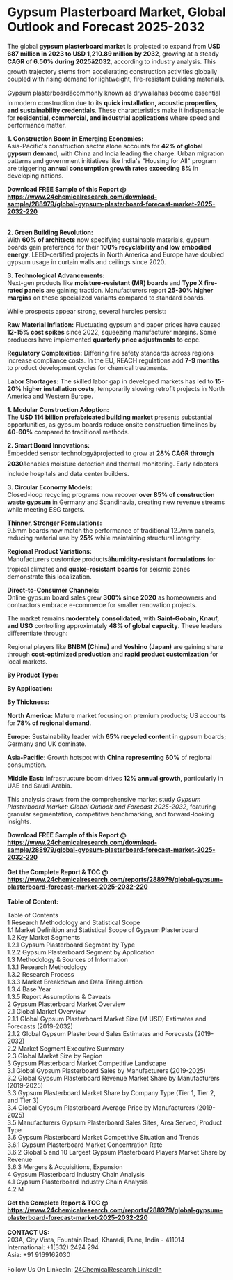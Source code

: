 <h1>Gypsum Plasterboard Market, Global Outlook and Forecast 2025-2032</h1><p>The global <strong>gypsum plasterboard market</strong> is projected to expand from <strong>USD 687 million in 2023 to USD 1,210.89 million by 2032</strong>, growing at a steady <strong>CAGR of 6.50% during 2025â2032</strong>, according to industry analysis. This growth trajectory stems from accelerating construction activities globally coupled with rising demand for lightweight, fire-resistant building materials.</p><p>Gypsum plasterboardâcommonly known as drywallâhas become essential in modern construction due to its <strong>quick installation, acoustic properties, and sustainability credentials</strong>. These characteristics make it indispensable for <strong>residential, commercial, and industrial applications</strong> where speed and performance matter.</p><p><strong>1. Construction Boom in Emerging Economies:</strong><br>
Asia-Pacific's construction sector alone accounts for <strong>42% of global gypsum demand</strong>, with China and India leading the charge. Urban migration patterns and government initiatives like India's "Housing for All" program are triggering <strong>annual consumption growth rates exceeding 8%</strong> in developing nations.</p><div><b>Download FREE Sample of this Report @ 
            <a href="https://www.24chemicalresearch.com/download-sample/288979/global-gypsum-plasterboard-forecast-market-2025-2032-220">
            https://www.24chemicalresearch.com/download-sample/288979/global-gypsum-plasterboard-forecast-market-2025-2032-220</a></b></div><br><p><strong>2. Green Building Revolution:</strong><br>
With <strong>60% of architects</strong> now specifying sustainable materials, gypsum boards gain preference for their <strong>100% recyclability and low embodied energy</strong>. LEED-certified projects in North America and Europe have doubled gypsum usage in curtain walls and ceilings since 2020.</p><p><strong>3. Technological Advancements:</strong><br>
Next-gen products like <strong>moisture-resistant (MR) boards</strong> and <strong>Type X fire-rated panels</strong> are gaining traction. Manufacturers report <strong>25-30% higher margins</strong> on these specialized variants compared to standard boards.</p><p>While prospects appear strong, several hurdles persist:</p><p><strong>Raw Material Inflation:</strong> Fluctuating gypsum and paper prices have caused <strong>12-15% cost spikes</strong> since 2022, squeezing manufacturer margins. Some producers have implemented <strong>quarterly price adjustments</strong> to cope.</p><p><strong>Regulatory Complexities:</strong> Differing fire safety standards across regions increase compliance costs. In the EU, REACH regulations add <strong>7-9 months</strong> to product development cycles for chemical treatments.</p><p><strong>Labor Shortages:</strong> The skilled labor gap in developed markets has led to <strong>15-20% higher installation costs</strong>, temporarily slowing retrofit projects in North America and Western Europe.</p><p><strong>1. Modular Construction Adoption:</strong><br>
The <strong>USD 114 billion prefabricated building market</strong> presents substantial opportunities, as gypsum boards reduce onsite construction timelines by <strong>40-60%</strong> compared to traditional methods.</p><p><strong>2. Smart Board Innovations:</strong><br>
Embedded sensor technologyâprojected to grow at <strong>28% CAGR through 2030</strong>âenables moisture detection and thermal monitoring. Early adopters include hospitals and data center builders.</p><p><strong>3. Circular Economy Models:</strong><br>
Closed-loop recycling programs now recover <strong>over 85% of construction waste gypsum</strong> in Germany and Scandinavia, creating new revenue streams while meeting ESG targets.</p><p><strong>Thinner, Stronger Formulations:</strong><br>
	9.5mm boards now match the performance of traditional 12.7mm panels, reducing material use by <strong>25%</strong> while maintaining structural integrity.</p><p><strong>Regional Product Variations:</strong><br>
	Manufacturers customize productsâ<strong>humidity-resistant formulations</strong> for tropical climates and <strong>quake-resistant boards</strong> for seismic zones demonstrate this localization.</p><p><strong>Direct-to-Consumer Channels:</strong><br>
	Online gypsum board sales grew <strong>300% since 2020</strong> as homeowners and contractors embrace e-commerce for smaller renovation projects.</p><p>The market remains <strong>moderately consolidated</strong>, with <strong>Saint-Gobain, Knauf, and USG</strong> controlling approximately <strong>48% of global capacity</strong>. These leaders differentiate through:</p><p>Regional players like <strong>BNBM (China)</strong> and <strong>Yoshino (Japan)</strong> are gaining share through <strong>cost-optimized production</strong> and <strong>rapid product customization</strong> for local markets.</p><p><strong>By Product Type:</strong></p><p><strong>By Application:</strong></p><p><strong>By Thickness:</strong></p><p><strong>North America:</strong> Mature market focusing on premium products; US accounts for <strong>78% of regional demand</strong>.</p><p><strong>Europe:</strong> Sustainability leader with <strong>65% recycled content</strong> in gypsum boards; Germany and UK dominate.</p><p><strong>Asia-Pacific:</strong> Growth hotspot with <strong>China representing 60%</strong> of regional consumption.</p><p><strong>Middle East:</strong> Infrastructure boom drives <strong>12% annual growth</strong>, particularly in UAE and Saudi Arabia.</p><p>This analysis draws from the comprehensive market study <em>Gypsum Plasterboard Market: Global Outlook and Forecast 2025-2032</em>, featuring granular segmentation, competitive benchmarking, and forward-looking insights.</p><div><b>Download FREE Sample of this Report @ 
            <a href="https://www.24chemicalresearch.com/download-sample/288979/global-gypsum-plasterboard-forecast-market-2025-2032-220">
            https://www.24chemicalresearch.com/download-sample/288979/global-gypsum-plasterboard-forecast-market-2025-2032-220</a></b></div><br><div><b>Get the Complete Report & TOC @ 
            <a href="https://www.24chemicalresearch.com/reports/288979/global-gypsum-plasterboard-forecast-market-2025-2032-220">
            https://www.24chemicalresearch.com/reports/288979/global-gypsum-plasterboard-forecast-market-2025-2032-220</a></b></div><br>
            <b>Table of Content:</b><p>Table of Contents<br />
1 Research Methodology and Statistical Scope<br />
1.1 Market Definition and Statistical Scope of Gypsum Plasterboard<br />
1.2 Key Market Segments<br />
1.2.1 Gypsum Plasterboard Segment by Type<br />
1.2.2 Gypsum Plasterboard Segment by Application<br />
1.3 Methodology & Sources of Information<br />
1.3.1 Research Methodology<br />
1.3.2 Research Process<br />
1.3.3 Market Breakdown and Data Triangulation<br />
1.3.4 Base Year<br />
1.3.5 Report Assumptions & Caveats<br />
2 Gypsum Plasterboard Market Overview<br />
2.1 Global Market Overview<br />
2.1.1 Global Gypsum Plasterboard Market Size (M USD) Estimates and Forecasts (2019-2032)<br />
2.1.2 Global Gypsum Plasterboard Sales Estimates and Forecasts (2019-2032)<br />
2.2 Market Segment Executive Summary<br />
2.3 Global Market Size by Region<br />
3 Gypsum Plasterboard Market Competitive Landscape<br />
3.1 Global Gypsum Plasterboard Sales by Manufacturers (2019-2025)<br />
3.2 Global Gypsum Plasterboard Revenue Market Share by Manufacturers (2019-2025)<br />
3.3 Gypsum Plasterboard Market Share by Company Type (Tier 1, Tier 2, and Tier 3)<br />
3.4 Global Gypsum Plasterboard Average Price by Manufacturers (2019-2025)<br />
3.5 Manufacturers Gypsum Plasterboard Sales Sites, Area Served, Product Type<br />
3.6 Gypsum Plasterboard Market Competitive Situation and Trends<br />
3.6.1 Gypsum Plasterboard Market Concentration Rate<br />
3.6.2 Global 5 and 10 Largest Gypsum Plasterboard Players Market Share by Revenue<br />
3.6.3 Mergers & Acquisitions, Expansion<br />
4 Gypsum Plasterboard Industry Chain Analysis<br />
4.1 Gypsum Plasterboard Industry Chain Analysis<br />
4.2 M</p><div><b>Get the Complete Report & TOC @ 
            <a href="https://www.24chemicalresearch.com/reports/288979/global-gypsum-plasterboard-forecast-market-2025-2032-220">
            https://www.24chemicalresearch.com/reports/288979/global-gypsum-plasterboard-forecast-market-2025-2032-220</a></b></div><br><b>CONTACT US:</b><br>
            203A, City Vista, Fountain Road, Kharadi, Pune, India - 411014<br>
            International: +1(332) 2424 294<br>
            Asia: +91 9169162030 <br><br>
            Follow Us On LinkedIn: <a href="https://www.linkedin.com/company/24chemicalresearch/">24ChemicalResearch LinkedIn</a>